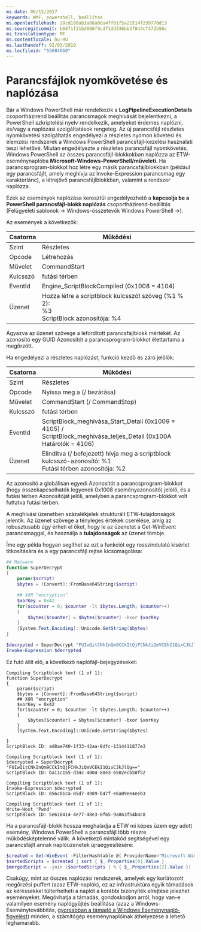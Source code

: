 ```yaml
---
ms.date: 06/12/2017
keywords: WMF, powershell, beállítás
ms.openlocfilehash: 28cd186ab3a08a0da4ff81f5a21514f239770d13
ms.sourcegitcommit: b6871f21bd666f9cd71dd336bb3f844cf472b56c
ms.translationtype: MT
ms.contentlocale: hu-HU
ms.lasthandoff: 02/03/2019
ms.locfileid: "55684660"
---
```

# <a name="script-tracing-and-logging"></a>Parancsfájlok nyomkövetése és naplózása

Bár a Windows PowerShell már rendelkezik a **LogPipelineExecutionDetails** csoportházirend beállítás parancsmagok meghívását bejelentkezni, a PowerShell szkriptelési nyelv rendelkezik, amelyeket érdemes naplózni, és/vagy a naplózási szolgáltatások rengeteg. Az új parancsfájl részletes nyomkövetési szolgáltatás engedélyezi a részletes nyomon követési és elemzési rendszerek a Windows PowerShell parancsfájl-kezelési használati teszi lehetővé. Miután engedélyezte a részletes parancsfájl nyomkövetés, Windows PowerShell az összes parancsfájl-blokkokban naplózza az ETW-eseménynaplóba **Microsoft-Windows-PowerShell/műveleti**. Ha parancsprogram-blokkot hoz létre egy másik parancsfájlblokkban (például egy parancsfájlt, amely meghívja az Invoke-Expression parancsmag egy karakterlánc), a létrejövő parancsfájlblokkban, valamint a rendszer naplózza.

Ezek az események naplózása keresztül engedélyezhető a **kapcsolja be a PowerShell parancsfájl-blokk naplózás** csoportházirend-beállítás (Felügyeleti sablonok -> Windows-összetevők Windows PowerShell ->).

Az események a következők:

| Csatorna | Működési                                 |
|---------|---------------------------------------------|
| Szint   | Részletes                                     |
| Opcode  | Létrehozás                                      |
| Művelet    | CommandStart                                |
| Kulcsszó | futási térben                                    |
| EventId | Engine_ScriptBlockCompiled (0x1008 = 4104)  |
| Üzenet | Hozza létre a scriptblock kulcsszót szöveg (%1 % 2): </br> %3 </br> ScriptBlock azonosítója: %4 |


Ágyazva az üzenet szövege a lefordított parancsfájlblokk mértékét. Az azonosító egy GUID Azonosítót a parancsprogram-blokkot élettartama a megőrzött.

Ha engedélyezi a részletes naplózást, funkció kezdő és záró jelölők:

| Csatorna | Működési                                            |
|---------|--------------------------------------------------------|
| Szint   | Részletes                                                |
| Opcode  | Nyissa meg a (/ bezárása)                                         |
| Művelet    | CommandStart (/ CommandStop)                           |
| Kulcsszó | futási térben                                               |
| EventId | ScriptBlock\_meghívása\_Start\_Detail (0x1009 = 4105) / </br> ScriptBlock\_meghívása\_teljes\_Detail (0x100A Határolók = 4106) |
| Üzenet | Elindítva (/ befejezett) hívja meg a scriptblock kulcsszó-azonosító: %1 </br> Futási térben azonosítója: %2 |

Az azonosító a globálisan egyedi Azonosítót a parancsprogram-blokkot (hogy összekapcsolhatók legyenek 0x1008 eseményazonosító) jelölő, és a futási térben Azonosítóját jelöli, amelyben a parancsprogram-blokkot volt futtatva futási térben.

A meghívási üzenetben százalékjelek strukturált ETW-tulajdonságok jelentik. Az üzenet szövege a tényleges értékek cserélése, amíg az robusztusabb úgy érheti el őket, hogy le az üzenetet a Get-WinEvent parancsmaggal, és használja a **tulajdonságok** az üzenet tömbje.

Íme egy példa hogyan segíthet az ezt a funkciót egy rosszindulatú kísérlet titkosítására és a egy parancsfájl rejtse kicsomagolása:

```powershell
## Malware
function SuperDecrypt
{
    param($script)
    $bytes = [Convert]::FromBase64String($script)

    ## XOR “encryption”
    $xorKey = 0x42
    for($counter = 0; $counter -lt $bytes.Length; $counter++)
    {
        $bytes[$counter] = $bytes[$counter] -bxor $xorKey
    }
    [System.Text.Encoding]::Unicode.GetString($bytes)
}

$decrypted = SuperDecrypt "FUIwQitCNkInQm9CCkItQjFCNkJiQmVCEkI1QixCJkJlQg=="
Invoke-Expression $decrypted
```

Ez futó állít elő, a következő naplófájl-bejegyzéseket:

```
Compiling Scriptblock text (1 of 1):
function SuperDecrypt
{
    param($script)
    $bytes = [Convert]::FromBase64String($script)
    ## XOR "encryption"
    $xorKey = 0x42
    for($counter = 0; $counter -lt $bytes.Length; $counter++)
    {
        $bytes[$counter] = $bytes[$counter] -bxor $xorKey
    }
    [System.Text.Encoding]::Unicode.GetString($bytes)

}
ScriptBlock ID: ad8ae740-1f33-42aa-8dfc-1314411877e3

Compiling Scriptblock text (1 of 1):
$decrypted = SuperDecrypt "FUIwQitCNkInQm9CCkItQjFCNkJiQmVCEkI1QixCJkJlQg=="
ScriptBlock ID: ba11c155-d34c-4004-88e3-6502ecb50f52

Compiling Scriptblock text (1 of 1):
Invoke-Expression $decrypted
ScriptBlock ID: 856c01ca-85d7-4989-b47f-e6a09ee4eeb3

Compiling Scriptblock text (1 of 1):
Write-Host 'Pwnd'
ScriptBlock ID: 5e618414-4e77-48e3-8f65-9a863f54b4c8
```

Ha a parancsfájl-blokk hossza meghaladja a ETW mi képes üzem egy adott esemény, Windows PowerShell a parancsfájl több részre működésképtelenné válik. A következő mintakód segítségével egy parancsfájlt annak naplóüzenetek újraegyesítésére:

```powershell
$created = Get-WinEvent -FilterHashtable @{ ProviderName="Microsoft-Windows-PowerShell"; Id = 4104 } | Where-Object { $_.<...> }
$sortedScripts = $created | sort { $_.Properties[0].Value }
$mergedScript = -join ($sortedScripts | % { $_.Properties[2].Value })
```

Csakúgy, mint az összes naplózási rendszerek, amelyek egy korlátozott megőrzési puffert (azaz ETW-naplók), ez az infrastruktúra egyik támadások az kéréssekkel túlterhelheti a naplót a korábbi bizonyíték elrejtése jelezhet eseményeket. Megóvhatja a támadás, gondoskodjon arról, hogy van-e valamilyen esemény naplógyűjtés beállítása (azaz a Windows-Eseménytovábbítás, [gyorsabban a támadó a Windows Eseménynapló-figyelést](https://www.iad.gov/iad/library/reports/spotting-the-adversary-with-windows-event-log-monitoring.cfm)) minden, a számítógép eseménynaplóinak áthelyezése a lehető leghamarabb.
